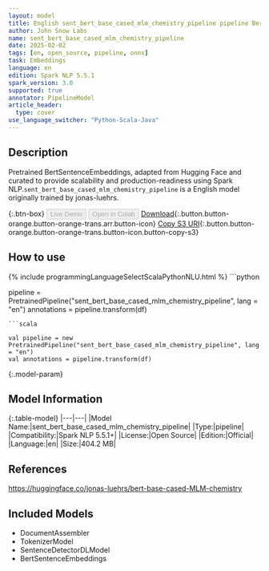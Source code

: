 ```yaml
---
layout: model
title: English sent_bert_base_cased_mlm_chemistry_pipeline pipeline BertSentenceEmbeddings from jonas-luehrs
author: John Snow Labs
name: sent_bert_base_cased_mlm_chemistry_pipeline
date: 2025-02-02
tags: [en, open_source, pipeline, onnx]
task: Embeddings
language: en
edition: Spark NLP 5.5.1
spark_version: 3.0
supported: true
annotator: PipelineModel
article_header:
  type: cover
use_language_switcher: "Python-Scala-Java"
---
```


## Description

Pretrained BertSentenceEmbeddings, adapted from Hugging Face and curated to provide scalability and production-readiness using Spark NLP.`sent_bert_base_cased_mlm_chemistry_pipeline` is a English model originally trained by jonas-luehrs.

{:.btn-box}
<button class="button button-orange" disabled>Live Demo</button>
<button class="button button-orange" disabled>Open in Colab</button>
[Download](https://s3.amazonaws.com/auxdata.johnsnowlabs.com/public/models/sent_bert_base_cased_mlm_chemistry_pipeline_en_5.5.1_3.0_1738466917996.zip){:.button.button-orange.button-orange-trans.arr.button-icon}
[Copy S3 URI](s3://auxdata.johnsnowlabs.com/public/models/sent_bert_base_cased_mlm_chemistry_pipeline_en_5.5.1_3.0_1738466917996.zip){:.button.button-orange.button-orange-trans.button-icon.button-copy-s3}

## How to use



<div class="tabs-box" markdown="1">
{% include programmingLanguageSelectScalaPythonNLU.html %}
```python

pipeline = PretrainedPipeline("sent_bert_base_cased_mlm_chemistry_pipeline", lang = "en")
annotations =  pipeline.transform(df)   

```
```scala

val pipeline = new PretrainedPipeline("sent_bert_base_cased_mlm_chemistry_pipeline", lang = "en")
val annotations = pipeline.transform(df)

```
</div>

{:.model-param}
## Model Information

{:.table-model}
|---|---|
|Model Name:|sent_bert_base_cased_mlm_chemistry_pipeline|
|Type:|pipeline|
|Compatibility:|Spark NLP 5.5.1+|
|License:|Open Source|
|Edition:|Official|
|Language:|en|
|Size:|404.2 MB|

## References

https://huggingface.co/jonas-luehrs/bert-base-cased-MLM-chemistry

## Included Models

- DocumentAssembler
- TokenizerModel
- SentenceDetectorDLModel
- BertSentenceEmbeddings